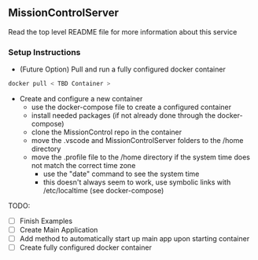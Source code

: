 ## MissionControlServer<a name="SERVER"></a> ##

Read the top level README file for more information about this service

### Setup Instructions ###

- (Future Option) Pull and run a fully configured docker container

```bash
docker pull < TBD Container >
```


- Create and configure a new container
    - use the docker-compose file to create a configured container
    - install needed packages (if not already done through the docker-compose)
    - clone the MissionControl repo in the container
    - move the .vscode and MissionControlServer folders to the /home directory
    - move the .profile file to the /home directory if the system time does not match the correct time zone
        - use the "date" command to see the system time
        - this doesn't always seem to work, use symbolic links with /etc/localtime (see docker-compose)



TODO:
- [ ] Finish Examples
- [ ] Create Main Application
- [ ] Add method to automatically start up main app upon starting container
- [ ] Create fully configured docker container
